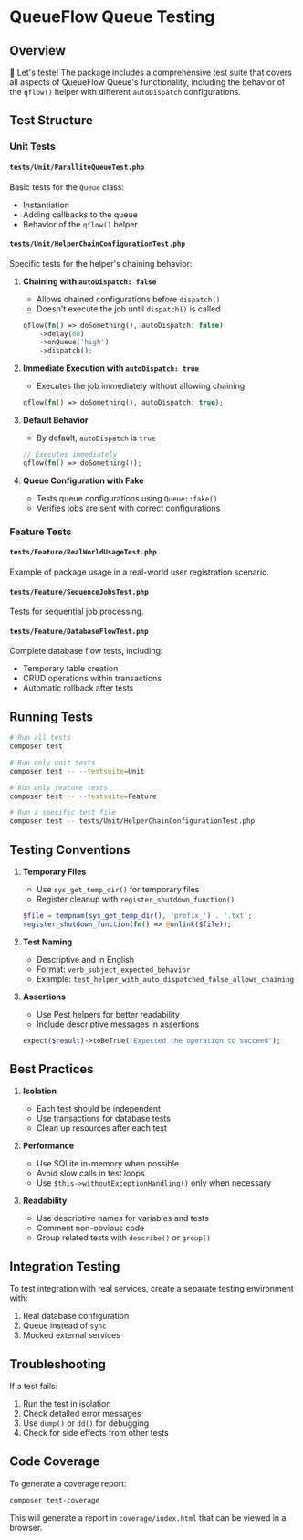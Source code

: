 # QueueFlow Queue Testing

## Overview

🧪 Let's teste! The package includes a comprehensive test suite that covers all aspects of QueueFlow Queue's functionality, including the behavior of the `qflow()` helper with different `autoDispatch` configurations.

## Test Structure

### Unit Tests

#### `tests/Unit/ParalliteQueueTest.php`
Basic tests for the `Queue` class:
- Instantiation
- Adding callbacks to the queue
- Behavior of the `qflow()` helper

#### `tests/Unit/HelperChainConfigurationTest.php`
Specific tests for the helper's chaining behavior:

1. **Chaining with `autoDispatch: false`**
   - Allows chained configurations before `dispatch()`
   - Doesn't execute the job until `dispatch()` is called
   ```php
   qflow(fn() => doSomething(), autoDispatch: false)
       ->delay(60)
       ->onQueue('high')
       ->dispatch();
   ```

2. **Immediate Execution with `autoDispatch: true`**
   - Executes the job immediately without allowing chaining
   ```php
   qflow(fn() => doSomething(), autoDispatch: true);
   ```

3. **Default Behavior**
   - By default, `autoDispatch` is `true`
   ```php
   // Executes immediately
   qflow(fn() => doSomething());
   ```

4. **Queue Configuration with Fake**
   - Tests queue configurations using `Queue::fake()`
   - Verifies jobs are sent with correct configurations

### Feature Tests

#### `tests/Feature/RealWorldUsageTest.php`
Example of package usage in a real-world user registration scenario.

#### `tests/Feature/SequenceJobsTest.php`
Tests for sequential job processing.

#### `tests/Feature/DatabaseFlowTest.php`
Complete database flow tests, including:
- Temporary table creation
- CRUD operations within transactions
- Automatic rollback after tests

## Running Tests

```bash
# Run all tests
composer test

# Run only unit tests
composer test -- --testsuite=Unit

# Run only feature tests
composer test -- --testsuite=Feature

# Run a specific test file
composer test -- tests/Unit/HelperChainConfigurationTest.php
```

## Testing Conventions

1. **Temporary Files**
   - Use `sys_get_temp_dir()` for temporary files
   - Register cleanup with `register_shutdown_function()`
   ```php
   $file = tempnam(sys_get_temp_dir(), 'prefix_') . '.txt';
   register_shutdown_function(fn() => @unlink($file));
   ```

2. **Test Naming**
   - Descriptive and in English
   - Format: `verb_subject_expected_behavior`
   - Example: `test_helper_with_auto_dispatched_false_allows_chaining`

3. **Assertions**
   - Use Pest helpers for better readability
   - Include descriptive messages in assertions
   ```php
   expect($result)->toBeTrue('Expected the operation to succeed');
   ```

## Best Practices

1. **Isolation**
   - Each test should be independent
   - Use transactions for database tests
   - Clean up resources after each test

2. **Performance**
   - Use SQLite in-memory when possible
   - Avoid slow calls in test loops
   - Use `$this->withoutExceptionHandling()` only when necessary

3. **Readability**
   - Use descriptive names for variables and tests
   - Comment non-obvious code
   - Group related tests with `describe()` or `group()`

## Integration Testing

To test integration with real services, create a separate testing environment with:

1. Real database configuration
2. Queue instead of `sync`
3. Mocked external services

## Troubleshooting

If a test fails:

1. Run the test in isolation
2. Check detailed error messages
3. Use `dump()` or `dd()` for debugging
4. Check for side effects from other tests

## Code Coverage

To generate a coverage report:

```bash
composer test-coverage
```

This will generate a report in `coverage/index.html` that can be viewed in a browser.
